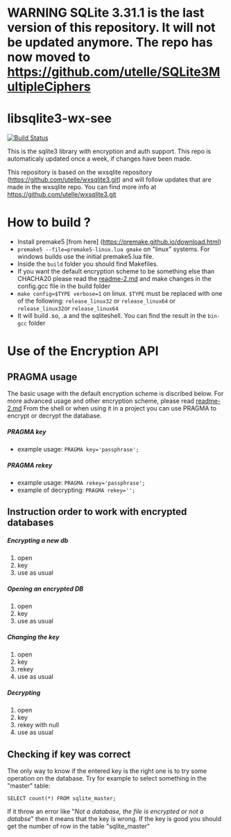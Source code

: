 # **WARNING SQLite 3.31.1 is the last version of this repository. It will not be updated anymore. The repo has now moved to https://github.com/utelle/SQLite3MultipleCiphers**

libsqlite3-wx-see
=================

[![Build Status](https://travis-ci.org/Willena/libsqlite3-wx-see.svg?branch=master)](https://travis-ci.org/Willena/libsqlite3-wx-see)

This is the sqlite3 library with encryption and auth support. This repo is automaticaly updated once a week, if changes have been made.

This repository is based on the wxsqlite repository (https://github.com/utelle/wxsqlite3.git) and will follow updates that are made in the wxsqlite repo. You can find more info at https://github.com/utelle/wxsqlite3.git

How to build ?
==============

-	Install premake5 [from here] (https://premake.github.io/download.html)
-	`premake5 --file=premake5-linux.lua gmake` on "linux" systems. For windows builds use the initial premake5.lua file.
-	Inside the ```build``` folder you should find Makefiles.
-   If you want the default encryption scheme to be something else than CHACHA20 please read the [readme-2.md](readme-2.md) and make changes in the config.gcc file in the build folder
-	`make config=$TYPE verbose=1` on linux. `$TYPE` must be replaced with one of the following: `release_linux32` or `release_linux64` or `release_linux32`or `release_linux64`
-	It will build .so, .a and the sqliteshell. You can find the result in the ```bin-gcc``` folder

Use of the Encryption API
=========================

PRAGMA usage
------------

The basic usage with the default encryption scheme is discribed below. For more advanced usage and other encryption scheme, please read  [readme-2.md](readme-2.md)
From the shell or when using it in a project you can use PRAGMA to encrypt or decrypt the database.

##### PRAGMA key

-	example usage: `PRAGMA key='passphrase';`

##### PRAGMA rekey

-	example usage: `PRAGMA rekey='passphrase';`
-	example of decrypting: `PRAGMA rekey='';`

Instruction order to work with encrypted databases
--------------------------------------------------

##### Encrypting a new db

1.	open  
2.	key  
3.	use as usual

##### Opening an encrypted DB

1.	open  
2.	key  
3.	use as usual  

##### Changing the key

1.	open  
2.	key  
3.	rekey  
4.	use as usual  

##### Decrypting

1.	open  
2.	key  
3.	rekey with null  
4.	use as usual

Checking if key was correct
---------------------------

The only way to know if the entered key is the right one is to try some operation on the database. Try for example to select something in the "master" table:
```sqlite
SELECT count(*) FROM sqlite_master;
```

 If it throw an error like "*Not a database, the file is encrypted or not a databse*" then it means that the key is wrong. If the key is good you should get the number of row in the table "sqlite_master"
